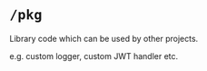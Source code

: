# `/pkg`

Library code which can be used by other projects.

e.g. custom logger, custom JWT handler etc.